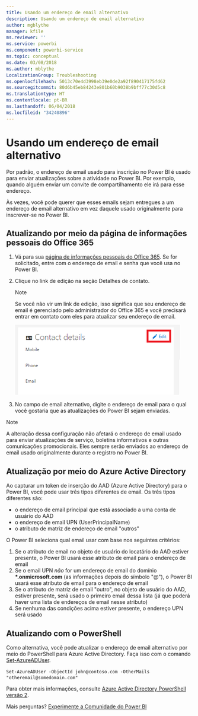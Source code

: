 ```yaml
---
title: Usando um endereço de email alternativo
description: Usando um endereço de email alternativo
author: mgblythe
manager: kfile
ms.reviewer: ''
ms.service: powerbi
ms.component: powerbi-service
ms.topic: conceptual
ms.date: 03/08/2018
ms.author: mblythe
LocalizationGroup: Troubleshooting
ms.openlocfilehash: 5013c70e4d3998eb39e0de2a92f890417175fd62
ms.sourcegitcommit: 80d6b45eb84243e801b60b9038b9bff77c30d5c8
ms.translationtype: HT
ms.contentlocale: pt-BR
ms.lasthandoff: 06/04/2018
ms.locfileid: "34240896"
---
```

# <a name="using-an-alternate-email-address"></a>Usando um endereço de email alternativo
Por padrão, o endereço de email usado para inscrição no Power BI é usado para enviar atualizações sobre a atividade no Power BI.  Por exemplo, quando alguém enviar um convite de compartilhamento ele irá para esse endereço.

Às vezes, você pode querer que esses emails sejam entregues a um endereço de email alternativo em vez daquele usado originalmente para inscrever-se no Power BI.

## <a name="updating-through-office-365-personal-info-page"></a>Atualizando por meio da página de informações pessoais do Office 365
1. Vá para sua [página de informações pessoais do Office 365](https://portal.office.com/account/#personalinfo).  Se for solicitado, entre com o endereço de email e senha que você usa no Power BI.
2. Clique no link de edição na seção Detalhes de contato.  
   
   > [!NOTE]
   > Se você não vir um link de edição, isso significa que seu endereço de email é gerenciado pelo administrador do Office 365 e você precisará entrar em contato com eles para atualizar seu endereço de email.
   > 
   > 
   
   ![](media/service-admin-alternate-email-address-for-power-bi/contact-details.png)
3. No campo de email alternativo, digite o endereço de email para o qual você gostaria que as atualizações do Power BI sejam enviadas.

> [!NOTE]
> A alteração dessa configuração não afetará o endereço de email usado para enviar atualizações de serviço, boletins informativos e outras comunicações promocionais.  Eles sempre serão enviados ao endereço de email usado originalmente durante o registro no Power BI.
> 
> 

## <a name="updating-through-azure-active-directory"></a>Atualização por meio do Azure Active Directory
Ao capturar um token de inserção do AAD (Azure Active Directory) para o Power BI, você pode usar três tipos diferentes de email. Os três tipos diferentes são:

* o endereço de email principal que está associado a uma conta de usuário do AAD
* o endereço de email UPN (UserPrincipalName)
* o atributo de matriz de endereço de email "outros"

O Power BI seleciona qual email usar com base nos seguintes critérios:
1.  Se o atributo de email no objeto de usuário do locatário do AAD estiver presente, o Power BI usará esse atributo de email para o endereço de email
2.  Se o email UPN *não* for um endereço de email do domínio **\*.onmicrosoft.com** (as informações depois do símbolo "\@"), o Power BI usará esse atributo de email para o endereço de email
3.  Se o atributo de matriz de email "outro", no objeto de usuário do AAD, estiver presente, será usado o primeiro email dessa lista (já que poderá haver uma lista de endereços de email nesse atributo)
4. Se nenhuma das condições acima estiver presente, o endereço UPN será usado

## <a name="updating-with-powershell"></a>Atualizando com o PowerShell
Como alternativa, você pode atualizar o endereço de email alternativo por meio do PowerShell para Azure Active Directory. Faça isso com o comando [Set-AzureADUser](https://docs.microsoft.com/powershell/module/azuread/set-azureaduser).

```
Set-AzureADUser -ObjectId john@contoso.com -OtherMails "otheremail@somedomain.com"
```

Para obter mais informações, consulte [Azure Active Directory PowerShell versão 2](https://docs.microsoft.com/powershell/azure/active-directory/install-adv2).

Mais perguntas? [Experimente a Comunidade do Power BI](http://community.powerbi.com/)

